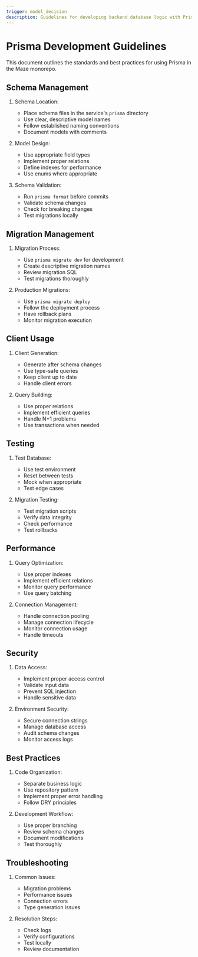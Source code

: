 ```yaml
---
trigger: model_decision
description: Guidelines for developing backend database logic with Prisma and Postgres
---
```


# Prisma Development Guidelines

This document outlines the standards and best practices for using Prisma in the Maze monorepo.

## Schema Management

1. Schema Location:
   - Place schema files in the service's `prisma` directory
   - Use clear, descriptive model names
   - Follow established naming conventions
   - Document models with comments

2. Model Design:
   - Use appropriate field types
   - Implement proper relations
   - Define indexes for performance
   - Use enums where appropriate

3. Schema Validation:
   - Run `prisma format` before commits
   - Validate schema changes
   - Check for breaking changes
   - Test migrations locally

## Migration Management

1. Migration Process:
   - Use `prisma migrate dev` for development
   - Create descriptive migration names
   - Review migration SQL
   - Test migrations thoroughly

2. Production Migrations:
   - Use `prisma migrate deploy`
   - Follow the deployment process
   - Have rollback plans
   - Monitor migration execution

## Client Usage

1. Client Generation:
   - Generate after schema changes
   - Use type-safe queries
   - Keep client up to date
   - Handle client errors

2. Query Building:
   - Use proper relations
   - Implement efficient queries
   - Handle N+1 problems
   - Use transactions when needed

## Testing

1. Test Database:
   - Use test environment
   - Reset between tests
   - Mock when appropriate
   - Test edge cases

2. Migration Testing:
   - Test migration scripts
   - Verify data integrity
   - Check performance
   - Test rollbacks

## Performance

1. Query Optimization:
   - Use proper indexes
   - Implement efficient relations
   - Monitor query performance
   - Use query batching

2. Connection Management:
   - Handle connection pooling
   - Manage connection lifecycle
   - Monitor connection usage
   - Handle timeouts

## Security

1. Data Access:
   - Implement proper access control
   - Validate input data
   - Prevent SQL injection
   - Handle sensitive data

2. Environment Security:
   - Secure connection strings
   - Manage database access
   - Audit schema changes
   - Monitor access logs

## Best Practices

1. Code Organization:
   - Separate business logic
   - Use repository pattern
   - Implement proper error handling
   - Follow DRY principles

2. Development Workflow:
   - Use proper branching
   - Review schema changes
   - Document modifications
   - Test thoroughly

## Troubleshooting

1. Common Issues:
   - Migration problems
   - Performance issues
   - Connection errors
   - Type generation issues

2. Resolution Steps:
   - Check logs
   - Verify configurations
   - Test locally
   - Review documentation
